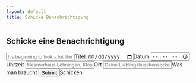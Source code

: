 ```yaml
---
layout: default
title: Schicke Benachrichtigung
---
```


## Schicke eine Benachrichtigung
<input type="text" placeholder="It's beginning to look a lot like Christmas 🍪🧦" id="titel">Titel</input>
<input type="date" placeholder="08.12.2023" id="datum">Datum</input>
<input type="time" placeholder="19:00" id="zeit">Uhrzeit</input>
<input type="text" placeholder="Mesmerhaus Löhningen, Kloster 14" id="ort">Ort</input>
<input type="text" placeholder="Deine Lieblingskuschensocke" id="sachen">Was man braucht</input>
<input type="submit" onclick="send()">Schicken</input>

<script>
    let titel = document.getElementById(titel);
    let datum = document.getElementById(datum);
    let uhrzeit = document.getElementById(zeit);
    let ort = document.getElementById(ort);
    let sachen = document.getElementById(sachen);
    let textbody = "Hey der nächste TC findet am" + datum + "um" + uhrzeit + "statt, der Ort ist" + ort + "und ihr müsst" + sachen + "mitbringen, wir freuen uns."

    function send()
    {
        new Notification(document.getElementById("title").value, {
            body: textbody
            icon: "icon.png"
        })
    }
</script>

